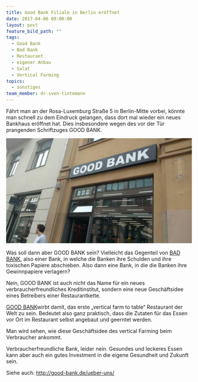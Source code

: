 ```yaml
---
title: Good Bank Filiale in Berlin eröffnet
date: 2017-04-06 00:00:00
layout: post
feature_bild_path: ""
tags:
  - Good Bank
  - Bad Bank
  - Restaurant
  - eigener Anbau
  - Salat
  - Vertical Farming
topics:
  - sonstiges
team_member: dr-sven-tintemann
---
```



Fährt man an der Rosa-Luxemburg Straße 5 in Berlin-Mitte vorbei, könnte man schnell zu dem Eindruck gelangen, dass dort mal wieder ein neues Bankhaus eröffnet hat. Dies insbesondere wegen des vor der Tür prangenden Schriftzuges GOOD BANK.

![GOOD BANK - Berlin - Außenansicht](/uploads/versions/good-bank-berlin---x----1279-720x---.JPG)

Was soll dann aber GOOD BANK sein? Vielleicht das Gegenteil von [BAD BANK](https://de.wikipedia.org/wiki/Bad_Bank), also einer Bank, in welche die Banken ihre Schulden und ihre toxischen Papiere abschieben. Also dann eine Bank, in die die Banken ihre Gewinnpapiere verlagern?

Nein, GOOD BANK ist auch nicht das Name für ein neues verbraucherfreundliches Kreditinstitut, sondern eine neue Geschäftsidee eines Betreibers einer Restaurantkette.

[GOOD BANK](http://good-bank.de/ueber-uns/)wirbt damit, das erste „vertical farm to table“ Restaurant der Welt zu sein. Bedeutet also ganz praktisch, dass die Zutaten für das Essen vor Ort im Restaurant selbst angebaut und geerntet werden.

Man wird sehen, wie diese Geschäftsidee des vertical Farming beim Verbraucher ankommt.

Verbraucherfreundliche Bank, leider nein. Gesundes und leckeres Essen kann aber auch ein gutes Investment in die eigene Gesundheit und Zukunft sein.

Siehe auch: http://good-bank.de/ueber-uns/